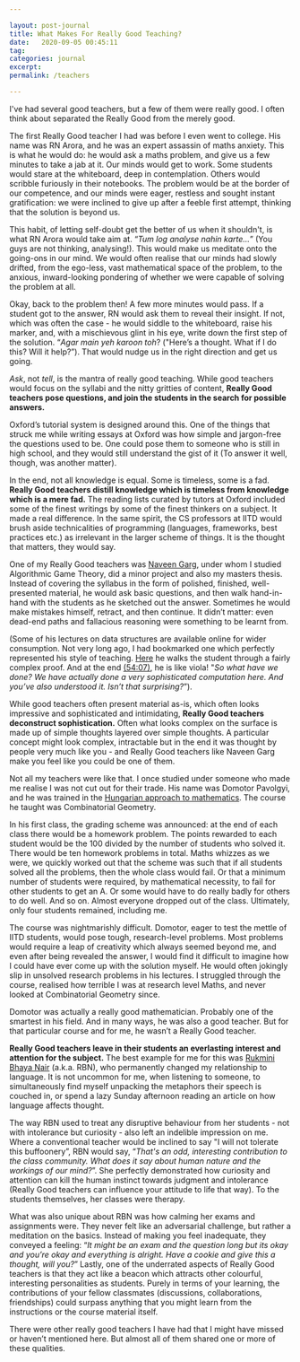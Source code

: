 ```yaml
---

layout: post-journal
title: What Makes For Really Good Teaching?
date:   2020-09-05 00:45:11
tag: 
categories: journal
excerpt: 
permalink: /teachers

---
```


I've had several good teachers, but a few of them were really good. I often think about separated the Really Good from the merely good.

The first Really Good teacher I had was before I even went to college. His name was RN Arora, and he was an expert assassin of maths anxiety.  This is what he would do:  he would ask a maths problem, and give us a few minutes to take a jab at it. Our minds would get to work. Some students would stare at the whiteboard, deep in contemplation. Others would scribble furiously in their notebooks. The problem would be at the border of our competence, and our minds were eager, restless and sought instant gratification: we were inclined to give up after a feeble first attempt, thinking that the solution is beyond us.  

This habit, of letting self-doubt get the better of us when it shouldn't, is what RN Arora would take aim at. “*Tum log analyse nahin karte...*” (You guys are not thinking, analysing!). This would make us meditate onto the going-ons in our mind. We would often realise that our minds had slowly drifted, from the ego-less, vast mathematical space of the problem, to the anxious, inward-looking pondering of whether we were capable of solving the problem at all. 

Okay, back to the problem then! A few more minutes would pass.  If a student got to the answer, RN would ask them to reveal their insight. If not, which was often the case - he would siddle to the whiteboard, raise his marker, and, with a mischievous glint in his eye, write down the first step of the solution. “*Agar main yeh karoon toh*? ("Here’s a thought. What if I do this? Will it help?”).  That would nudge us in the right direction and get us going.

*Ask*, not *tell*, is the mantra of really good teaching.   While good teachers would focus on the syllabi and the nitty gritties of content, **Really Good teachers pose questions, and join the students in the search for possible answers.**

Oxford’s tutorial system is designed around this.  One of the things that struck me while writing essays at Oxford was how simple and jargon-free the questions used to be. One could pose them to someone who is still in high school, and they would still understand the gist of it (To answer it well, though, was another matter).

In the end, not all knowledge is equal. Some is timeless, some is a fad.  **Really Good teachers distill knowledge which is timeless from knowledge which is a mere fad.** The reading lists curated by tutors at Oxford included some of the finest writings by some of the finest thinkers on a subject. It made a real difference.  In the same spirit, the CS professors at IITD would brush aside technicalities of programming (languages, frameworks, best practices etc.) as irrelevant in the larger scheme of things. It is the thought that matters, they would say.  

One of my Really Good teachers was [Naveen Garg](https://en.wikipedia.org/wiki/Naveen_Garg?fbclid=IwAR0KYN66YkAPs0w_xFx0KwbbA6uT0EN-RXcDGJ_BjxtDLvk8dqLNZkrCOqc), under whom I studied Algorithmic Game Theory, did a minor project and also my masters thesis.  Instead of covering the syllabus in the form of polished, finished, well-presented material, he would ask basic questions, and then walk hand-in-hand with the students as he sketched out the answer. Sometimes he would make mistakes himself, retract, and then continue. It didn’t matter: even dead-end paths and fallacious reasoning were something to be learnt from. 

(Some of his lectures on data structures are available online for wider consumption. Not very long ago, I had bookmarked one which perfectly represented his style of teaching. [Here](https://www.youtube.com/watch?v=KyMiqaA0ijM&feature=youtu.be&t=1742&fbclid=IwAR0KYN66YkAPs0w_xFx0KwbbA6uT0EN-RXcDGJ_BjxtDLvk8dqLNZkrCOqc) he walks the student through a fairly complex proof. And at the end [(54:07)](https://www.youtube.com/watch?v=KyMiqaA0ijM&feature=youtu.be&t=3243&fbclid=IwAR0KYN66YkAPs0w_xFx0KwbbA6uT0EN-RXcDGJ_BjxtDLvk8dqLNZkrCOqc), he is like viola!  "*So what have we done?  We have actually done a very sophisticated computation here. And you’ve also understood it. Isn’t that surprising?*”).

While good teachers often present material as-is, which often looks impressive and sophisticated and intimidating,  **Really Good teachers deconstruct sophistication.**   Often what looks complex on the surface is made up of simple thoughts layered over simple thoughts. A particular concept might look complex, intractable but in the end it was thought by people very much like you - and Really Good teachers like Naveen Garg make you feel like you could be one of them.

Not all my teachers were like that. I once studied under someone who made me realise I was not cut out for their trade. His name was  Domotor Pavolgyi, and he was trained in the [Hungarian approach to mathematics](https://blogs.ams.org/matheducation/2015/01/10/the-hungarian-approach-and-how-it-fits-the-american-educational-landscape/?fbclid=IwAR0KYN66YkAPs0w_xFx0KwbbA6uT0EN-RXcDGJ_BjxtDLvk8dqLNZkrCOqc). The course he taught was Combinatorial Geometry. 

In his first class, the grading scheme was announced: at the end of each class there would be a homework problem. The points rewarded to each student would be the 100 divided by the number of students who solved it. There would be ten homework problems in total.  Maths whizzes as we were, we quickly worked out that the scheme was such that if all students solved all the problems, then the whole class would fail. Or that a minimum number of students were required, by mathematical necessity, to fail for other students to get an A. Or some would have to do really badly for others to do well. And so on. Almost everyone dropped out of the class. Ultimately, only four students remained, including me. 

The course was nightmarishly difficult.  Domotor, eager to test the mettle of IITD students, would pose tough, research-level problems. Most problems would require a leap of creativity which always seemed beyond me, and even after being revealed the answer, I would find it difficult to imagine how I could have ever come up with the solution myself. He would often jokingly slip in unsolved research problems in his lectures. I struggled through the course,  realised how terrible I was at research level Maths, and never looked at Combinatorial Geometry since.

Domotor was actually a really good mathematician. Probably one of the smartest in his field. And in many ways, he was also a good teacher. But for that particular course and for me, he wasn’t a Really Good teacher.

**Really Good teachers leave in their students an everlasting interest and attention for the subject.**  The best example for me for this was [Rukmini Bhaya Nair](https://en.wikipedia.org/wiki/Rukmini_Bhaya_Nair?fbclid=IwAR0KYN66YkAPs0w_xFx0KwbbA6uT0EN-RXcDGJ_BjxtDLvk8dqLNZkrCOqc) (a.k.a. RBN), who permanently changed my relationship to language.  It is not uncommon for me, when listening to someone, to simultaneously find myself unpacking the metaphors their speech is couched in, or spend a lazy Sunday afternoon reading an article on how language affects thought.

The way RBN used to treat any disruptive behaviour from her students - not with intolerance but curiosity -  also left an indelible impression on me. Where a conventional teacher would be inclined to say "I will not tolerate this buffoonery”,  RBN would say,  “*That's an odd, interesting contribution to the class community. What does it say about human nature and the workings of our mind?*”.  She perfectly demonstrated how curiosity and attention can kill the human instinct towards judgment and intolerance (Really Good teachers can influence your attitude to life that way). To the students themselves, her classes were therapy.   

What was also unique about RBN was how calming her exams and assignments were. They never felt like an adversarial challenge, but rather a meditation on the basics. Instead of making you feel inadequate, they conveyed a feeling: “*It might be an exam and the question long but its okay and you’re okay and everything is alright. Have a cookie and give this a thought, will you?*”
Lastly, one of the underrated aspects of Really Good teachers is that they act like a beacon which attracts other colourful, interesting personalities as students. Purely in terms of your learning, the contributions of your fellow classmates (discussions, collaborations, friendships) could surpass anything that you might learn from the instructions or the course material itself.

There were other really good teachers I have had that I might have missed or haven’t mentioned here. But almost all of them shared one or more of these qualities.
